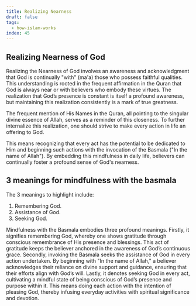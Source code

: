 ```yaml
---
title: Realizing Nearness
draft: false
tags:
  - how-islam-works
index: 45
---
```

## Realizing Nearness of God

Realizing the Nearness of God involves an awareness and acknowledgment that God is continually "with" (ma'a) those who possess faithful qualities. This understanding is rooted in the frequent affirmation in the Quran that God is always near or with believers who embody these virtues. The realization that God’s presence is constant is itself a profound awareness, but maintaining this realization consistently is a mark of true greatness. 

The frequent mention of His Names in the Quran, all pointing to the singular divine essence of Allah, serves as a reminder of this closeness. To further internalize this realization, one should strive to make every action in life an offering to God. 

This means recognizing that every act has the potential to be dedicated to Him and beginning such actions with the invocation of the Basmala ("In the name of Allah"). By embedding this mindfulness in daily life, believers can continually foster a profound sense of God's nearness.

## 3 meanings for mindfulness with the basmala

The 3 meanings to highlight include: 

1. Remembering God.
2. Assistance of God.
3. Seeking God.

Mindfulness with the Basmala embodies three profound meanings. Firstly, it signifies remembering God, whereby one shows gratitude through conscious remembrance of His presence and blessings. This act of gratitude keeps the believer anchored in the awareness of God’s continuous grace. Secondly, invoking the Basmala seeks the assistance of God in every action undertaken. By beginning with "In the name of Allah," a believer acknowledges their reliance on divine support and guidance, ensuring that their efforts align with God’s will. Lastly, it denotes seeking God in every act, cultivating a mindful state of being conscious of God’s presence and purpose within it. This means doing each action with the intention of pleasing God, thereby infusing everyday activities with spiritual significance and devotion.
